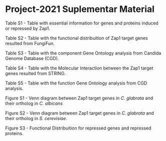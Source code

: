 # Project-2021 Suplementar Material

Table S1 - Table with essential information for genes and proteins induced or repressed by Zap1.

Table S2 - Table with the functional distribuition of Zap1 target genes resulted from FungiFun.

Table S3 - Table with the component Gene Ontology analysis from Candida Genome Database (CGD).

Table S4 - Table with the Molecular Interaction between the Zap1 target genes resulted from STRING.

Table S5 - Table with the function Gene Ontology analysis from CGD analysis.


Figure S1 - Venn diagram between Zap1 target genes in _C. glabrata_ and their ortholog in _C. albicans_

Figure S2 - Venn diagram between Zap1 target genes in _C. glabrata_ and their ortholog in  _S. cerevisiae_.

Figure S3 - Functional Distribuition for repressed genes and repressed proteins.

